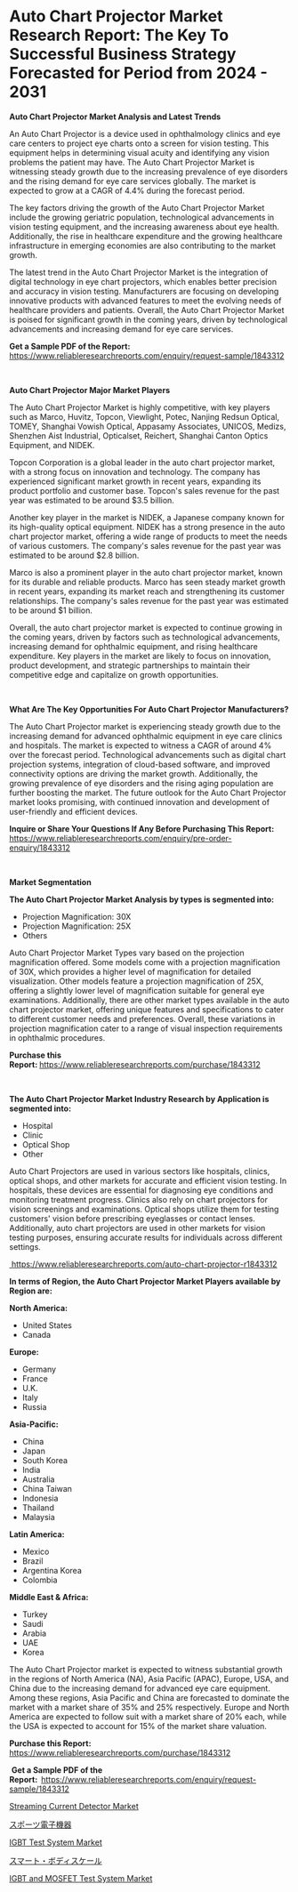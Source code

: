 <p><h1>Auto Chart Projector Market Research Report: The Key To Successful Business Strategy Forecasted for Period from 2024 - 2031</h1></p><p><strong>Auto Chart Projector Market Analysis and Latest Trends</strong></p>
<p><p>An Auto Chart Projector is a device used in ophthalmology clinics and eye care centers to project eye charts onto a screen for vision testing. This equipment helps in determining visual acuity and identifying any vision problems the patient may have. The Auto Chart Projector Market is witnessing steady growth due to the increasing prevalence of eye disorders and the rising demand for eye care services globally. The market is expected to grow at a CAGR of 4.4% during the forecast period.</p><p>The key factors driving the growth of the Auto Chart Projector Market include the growing geriatric population, technological advancements in vision testing equipment, and the increasing awareness about eye health. Additionally, the rise in healthcare expenditure and the growing healthcare infrastructure in emerging economies are also contributing to the market growth.</p><p>The latest trend in the Auto Chart Projector Market is the integration of digital technology in eye chart projectors, which enables better precision and accuracy in vision testing. Manufacturers are focusing on developing innovative products with advanced features to meet the evolving needs of healthcare providers and patients. Overall, the Auto Chart Projector Market is poised for significant growth in the coming years, driven by technological advancements and increasing demand for eye care services.</p></p>
<p><strong>Get a Sample PDF of the Report:&nbsp;</strong> <a href="https://www.reliableresearchreports.com/enquiry/request-sample/1843312">https://www.reliableresearchreports.com/enquiry/request-sample/1843312</a></p>
<p>&nbsp;</p>
<p><strong>Auto Chart Projector Major Market Players</strong></p>
<p><p>The Auto Chart Projector Market is highly competitive, with key players such as Marco, Huvitz, Topcon, Viewlight, Potec, Nanjing Redsun Optical, TOMEY, Shanghai Vowish Optical, Appasamy Associates, UNICOS, Medizs, Shenzhen Aist Industrial, Opticalset, Reichert, Shanghai Canton Optics Equipment, and NIDEK.</p><p>Topcon Corporation is a global leader in the auto chart projector market, with a strong focus on innovation and technology. The company has experienced significant market growth in recent years, expanding its product portfolio and customer base. Topcon's sales revenue for the past year was estimated to be around $3.5 billion.</p><p>Another key player in the market is NIDEK, a Japanese company known for its high-quality optical equipment. NIDEK has a strong presence in the auto chart projector market, offering a wide range of products to meet the needs of various customers. The company's sales revenue for the past year was estimated to be around $2.8 billion.</p><p>Marco is also a prominent player in the auto chart projector market, known for its durable and reliable products. Marco has seen steady market growth in recent years, expanding its market reach and strengthening its customer relationships. The company's sales revenue for the past year was estimated to be around $1 billion.</p><p>Overall, the auto chart projector market is expected to continue growing in the coming years, driven by factors such as technological advancements, increasing demand for ophthalmic equipment, and rising healthcare expenditure. Key players in the market are likely to focus on innovation, product development, and strategic partnerships to maintain their competitive edge and capitalize on growth opportunities.</p></p>
<p>&nbsp;</p>
<p><strong>What Are The Key Opportunities For Auto Chart Projector Manufacturers?</strong></p>
<p><p>The Auto Chart Projector market is experiencing steady growth due to the increasing demand for advanced ophthalmic equipment in eye care clinics and hospitals. The market is expected to witness a CAGR of around 4% over the forecast period. Technological advancements such as digital chart projection systems, integration of cloud-based software, and improved connectivity options are driving the market growth. Additionally, the growing prevalence of eye disorders and the rising aging population are further boosting the market. The future outlook for the Auto Chart Projector market looks promising, with continued innovation and development of user-friendly and efficient devices.</p></p>
<p><strong>Inquire or Share Your Questions If Any Before Purchasing This Report:</strong> <a href="https://www.reliableresearchreports.com/enquiry/pre-order-enquiry/1843312">https://www.reliableresearchreports.com/enquiry/pre-order-enquiry/1843312</a></p>
<p>&nbsp;</p>
<p><strong>Market Segmentation</strong></p>
<p><strong>The Auto Chart Projector Market Analysis by types is segmented into:</strong></p>
<p><ul><li>Projection Magnification: 30X</li><li>Projection Magnification: 25X</li><li>Others</li></ul></p>
<p><p>Auto Chart Projector Market Types vary based on the projection magnification offered. Some models come with a projection magnification of 30X, which provides a higher level of magnification for detailed visualization. Other models feature a projection magnification of 25X, offering a slightly lower level of magnification suitable for general eye examinations. Additionally, there are other market types available in the auto chart projector market, offering unique features and specifications to cater to different customer needs and preferences. Overall, these variations in projection magnification cater to a range of visual inspection requirements in ophthalmic procedures.</p></p>
<p><strong>Purchase this Report:&nbsp;</strong><a href="https://www.reliableresearchreports.com/purchase/1843312">https://www.reliableresearchreports.com/purchase/1843312</a></p>
<p>&nbsp;</p>
<p><strong>The Auto Chart Projector Market Industry Research by Application is segmented into:</strong></p>
<p><ul><li>Hospital</li><li>Clinic</li><li>Optical Shop</li><li>Other</li></ul></p>
<p><p>Auto Chart Projectors are used in various sectors like hospitals, clinics, optical shops, and other markets for accurate and efficient vision testing. In hospitals, these devices are essential for diagnosing eye conditions and monitoring treatment progress. Clinics also rely on chart projectors for vision screenings and examinations. Optical shops utilize them for testing customers' vision before prescribing eyeglasses or contact lenses. Additionally, auto chart projectors are used in other markets for vision testing purposes, ensuring accurate results for individuals across different settings.</p></p>
<p><a href="https://www.reliableresearchreports.com/auto-chart-projector-r1843312">&nbsp;https://www.reliableresearchreports.com/auto-chart-projector-r1843312</a></p>
<p><strong>In terms of Region, the Auto Chart Projector Market Players available by Region are:</strong></p>
<p>
    <p> <strong> North America: </strong>
        <ul>
            <li>United States</li>
            <li>Canada</li>
        </ul>
        </p> 
    <p> <strong> Europe: </strong>
        <ul>
            <li>Germany</li>
            <li>France</li>
            <li>U.K.</li>
            <li>Italy</li>
            <li>Russia</li>
        </ul>
        </p> 
    <p> <strong> Asia-Pacific: </strong>
        <ul>
            <li>China</li>
            <li>Japan</li>
            <li>South Korea</li>
            <li>India</li>
            <li>Australia</li>
            <li>China Taiwan</li>
            <li>Indonesia</li>
            <li>Thailand</li>
            <li>Malaysia</li>
        </ul>
        </p> 
    <p> <strong> Latin America: </strong>
        <ul>
            <li>Mexico</li>
            <li>Brazil</li>
            <li>Argentina Korea</li>
            <li>Colombia</li>
        </ul>
        </p> 
    <p> <strong> Middle East & Africa: </strong>
        <ul>
            <li>Turkey</li>
            <li>Saudi</li>
            <li>Arabia</li>
            <li>UAE</li>
            <li>Korea</li>
        </ul>
    </p>
    </p>
<p><p>The Auto Chart Projector market is expected to witness substantial growth in the regions of North America (NA), Asia Pacific (APAC), Europe, USA, and China due to the increasing demand for advanced eye care equipment. Among these regions, Asia Pacific and China are forecasted to dominate the market with a market share of 35% and 25% respectively. Europe and North America are expected to follow suit with a market share of 20% each, while the USA is expected to account for 15% of the market share valuation.</p></p>
<p><strong>Purchase this Report: </strong><a href="https://www.reliableresearchreports.com/purchase/1843312">https://www.reliableresearchreports.com/purchase/1843312</a></p>
<p>&nbsp;<strong>Get a Sample PDF of the Report:&nbsp;&nbsp;</strong><a href="https://www.reliableresearchreports.com/enquiry/request-sample/1843312">https://www.reliableresearchreports.com/enquiry/request-sample/1843312</a></p>
<p><strong></strong></p>
<p><p><a href="https://issuu.com/reportprime-2/docs/streaming-current-detector-market-size-2030.pptx">Streaming Current Detector Market</a></p><p><a href="https://github.com/MacyOrn/Market-Research-Report-List-1/blob/main/3084597168704.md">スポーツ電子機器</a></p><p><a href="https://github.com/sosoelmasry38/Market-Research-Report-List-1/blob/main/igbt-test-system-market.md">IGBT Test System Market</a></p><p><a href="https://github.com/charm854/Market-Research-Report-List-2/blob/main/2089536168703.md">スマート・ボディスケール</a></p><p><a href="https://github.com/muhammadasraf467/Market-Research-Report-List-1/blob/main/igbt-and-mosfet-test-system-market.md">IGBT and MOSFET Test System Market</a></p></p>